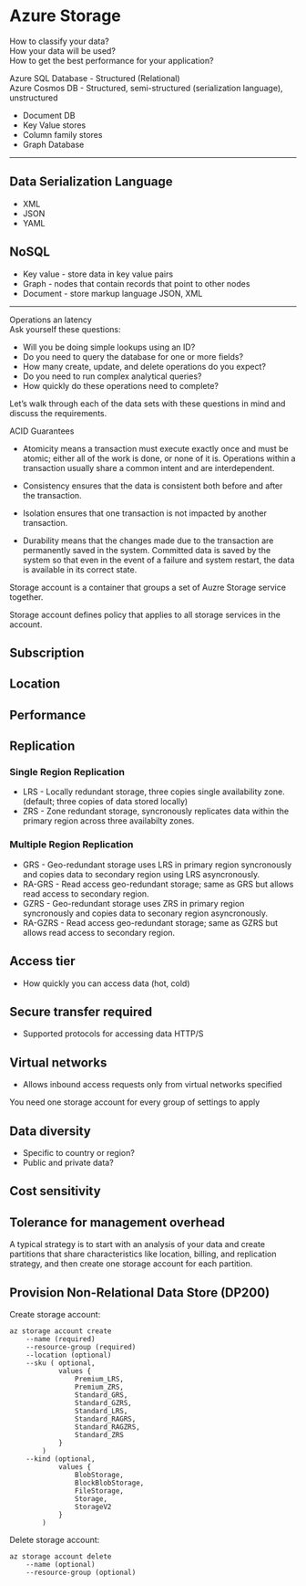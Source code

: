 # Azure Storage

How to classify your data?  
How your data will be used?  
How to get the best performance for your application?  

Azure  SQL Database - Structured (Relational)  
Azure Cosmos DB - Structured, semi-structured (serialization language), unstructured

* Document DB
* Key Value stores
* Column family stores
* Graph Database

---

## Data Serialization Language

* XML
* JSON
* YAML

## NoSQL

* Key value - store data in key value pairs
* Graph - nodes that contain records that point to other nodes
* Document - store markup language JSON, XML

---
Operations an latency  
Ask yourself these questions:

* Will you be doing simple lookups using an ID?
* Do you need to query the database for one or more fields?
* How many create, update, and delete operations do you expect?
* Do you need to run complex analytical queries?
* How quickly do these operations need to complete?

Let’s walk through each of the data sets with these questions in mind and discuss the requirements.

ACID Guarantees

* Atomicity means a transaction must execute exactly once and must be atomic; either all of the work is done, or none of it is. Operations within a transaction usually share a common intent and are interdependent.

* Consistency ensures that the data is consistent both before and after the transaction.

* Isolation ensures that one transaction is not impacted by another transaction.

* Durability means that the changes made due to the transaction are permanently saved in the system. Committed data is saved by the system so that even in the event of a failure and system restart, the data is available in its correct state.

Storage account is a container that groups a set of Auzre Storage service together.

Storage account defines policy that applies to all storage services in the account.

## Subscription

## Location

## Performance

## Replication

### Single Region Replication

* LRS - Locally redundant storage, three copies single availability zone. (default; three copies of data stored locally)
* ZRS - Zone redundant storage, syncronously replicates data within the primary region across three availabilty zones.

### Multiple Region Replication

* GRS - Geo-redundant storage uses LRS in primary region syncronously and copies data to secondary region using LRS asyncronously.
* RA-GRS - Read access geo-redundant storage; same as GRS but allows read access to secondary region.
* GZRS - Geo-redundant storage uses ZRS in primary region syncronously and copies data to seconary region asyncronously.
* RA-GZRS - Read access geo-redundant storage; same as GZRS but allows read access to secondary region.

## Access tier

* How quickly you can access data (hot, cold)

## Secure transfer required

* Supported protocols for accessing data HTTP/S

## Virtual networks

* Allows inbound access requests only from virtual networks specified

You need one storage account for every group of settings to apply

## Data diversity

* Specific to country or region?
* Public and private data?  

## Cost sensitivity

## Tolerance for management overhead

A typical strategy is to start with an analysis of your data and create partitions that share characteristics like location, billing, and replication strategy, and then create one storage account for each partition.


## Provision Non-Relational Data Store (DP200) 

Create storage account:

    az storage account create 
        --name (required)
        --resource-group (required)
        --location (optional)
        --sku ( optional, 
                values {
                    Premium_LRS, 
                    Premium_ZRS, 
                    Standard_GRS, 
                    Standard_GZRS, 
                    Standard_LRS, 
                    Standard_RAGRS, 
                    Standard_RAGZRS, 
                    Standard_ZRS
                }
            )
        --kind (optional,
                values { 
                    BlobStorage, 
                    BlockBlobStorage, 
                    FileStorage, 
                    Storage, 
                    StorageV2
                }
            )

Delete storage account:

    az storage account delete
        --name (optional)
        --resource-group (optional)
